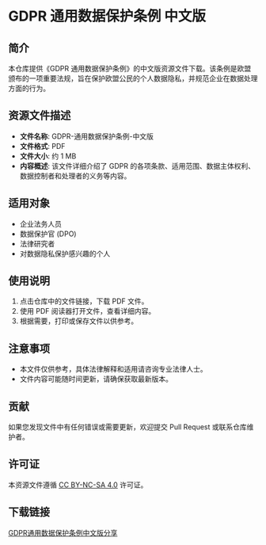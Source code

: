 # GDPR 通用数据保护条例 中文版

## 简介

本仓库提供《GDPR 通用数据保护条例》的中文版资源文件下载。该条例是欧盟颁布的一项重要法规，旨在保护欧盟公民的个人数据隐私，并规范企业在数据处理方面的行为。

## 资源文件描述

- **文件名称**: GDPR-通用数据保护条例-中文版
- **文件格式**: PDF
- **文件大小**: 约 1 MB
- **内容概述**: 该文件详细介绍了 GDPR 的各项条款、适用范围、数据主体权利、数据控制者和处理者的义务等内容。

## 适用对象

- 企业法务人员
- 数据保护官 (DPO)
- 法律研究者
- 对数据隐私保护感兴趣的个人

## 使用说明

1. 点击仓库中的文件链接，下载 PDF 文件。
2. 使用 PDF 阅读器打开文件，查看详细内容。
3. 根据需要，打印或保存文件以供参考。

## 注意事项

- 本文件仅供参考，具体法律解释和适用请咨询专业法律人士。
- 文件内容可能随时间更新，请确保获取最新版本。

## 贡献

如果您发现文件中有任何错误或需要更新，欢迎提交 Pull Request 或联系仓库维护者。

## 许可证

本资源文件遵循 [CC BY-NC-SA 4.0](https://creativecommons.org/licenses/by-nc-sa/4.0/) 许可证。

## 下载链接

[GDPR通用数据保护条例中文版分享](https://pan.quark.cn/s/e0af7c46119d)